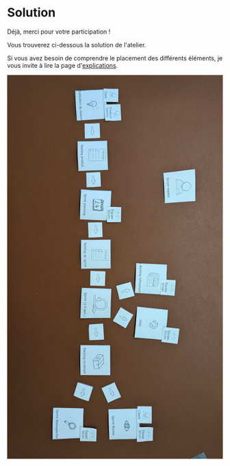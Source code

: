 # Solution

Déjà, merci pour votre participation !

Vous trouverez ci-dessous la solution de l'atelier.

Si vous avez besoin de comprendre le placement des différents éléments, je vous invite à lire la page d'[explications](./explications.md).

![solution](../images/solution.jpg)